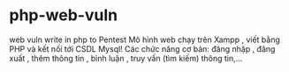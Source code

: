 # php-web-vuln
web vuln write in php to Pentest
Mô hình web chạy trên Xampp , viết bằng PHP và kết nối tới CSDL Mysql! 
Các chức năng cơ bản: đăng nhập , đăng xuất , thêm thông tin , bình luận , truy vấn (tìm kiếm) thông tin,...
